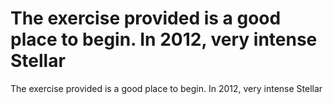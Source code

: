 # The exercise provided is a good place to begin. In 2012, very intense Stellar

The exercise provided is a good place to begin. In 2012, very intense Stellar